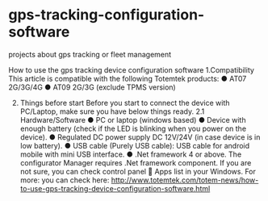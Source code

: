# gps-tracking-configuration-software
projects about gps tracking or fleet management

How to use the gps tracking device configuration software
1.Compatibility
This article is compatible with the following Totemtek products:
● AT07 2G/3G/4G
● AT09 2G/3G (exclude TPMS version)

2. Things before start
Before you start to connect the device with PC/Laptop, make sure you have below things ready.
2.1 Hardware/Software
● PC or laptop (windows based)
● Device with enough battery (check if the LED is blinking when you power on the device).
● Regulated DC power supply DC 12V/24V (in case device is in low battery).
● USB cable (Purely USB cable): USB cable for android mobile with mini USB interface.
● .Net framework 4 or above.
The configurator Manager requires .Net framework component. If you are not sure, you can check control panel  Apps list in your Windows.
For more: you can check here: http://www.totemtek.com/totem-news/how-to-use-gps-tracking-device-configuration-software.html 
